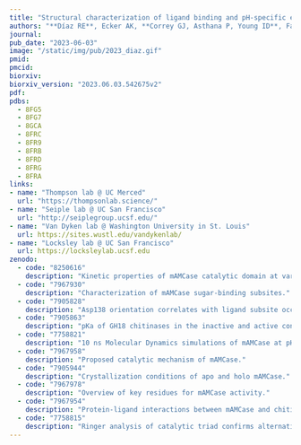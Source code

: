 ```yaml
---
title: "Structural characterization of ligand binding and pH-specific enzymatic activity of mouse Acidic Mammalian Chitinase"
authors: "**Díaz RE**, Ecker AK, **Correy GJ, Asthana P, Young ID**, Faust B, **Thompson MC**, Seiple IB, Van Dyken SJ, Locksley RM, **Fraser JS**."
journal:
pub_date: "2023-06-03"
image: "/static/img/pub/2023_diaz.gif"
pmid:
pmcid:
biorxiv:
biorxiv_version: "2023.06.03.542675v2"
pdf:
pdbs:
  - 8FG5
  - 8FG7
  - 8GCA
  - 8FRC
  - 8FR9
  - 8FRB
  - 8FRD
  - 8FRG
  - 8FRA
links:
- name: "Thompson lab @ UC Merced"
  url: "https://thompsonlab.science/"
- name: "Seiple lab @ UC San Francisco"
  url: "http://seiplegroup.ucsf.edu/"
- name: "Van Dyken lab @ Washington University in St. Louis"
  url: https://sites.wustl.edu/vandykenlab/
- name: "Locksley lab @ UC San Francisco"
  url: https://locksleylab.ucsf.edu
zenodo:
  - code: "8250616"
    description: "Kinetic properties of mAMCase catalytic domain at various pH."
  - code: "7967930"
    description: "Characterization of mAMCase sugar-binding subsites."
  - code: "7905828"
    description: "Asp138 orientation correlates with ligand subsite occupancy."
  - code: "7905863"
    description: "pKa of GH18 chitinases in the inactive and active conformation."
  - code: "7758821"
    description: "10 ns Molecular Dynamics simulations of mAMCase at pH 2.0 and 6.5 in complex with GlcNAc6."
  - code: "7967958"
    description: "Proposed catalytic mechanism of mAMCase."
  - code: "7905944"
    description: "Crystallization conditions of apo and holo mAMCase."
  - code: "7967978"
    description: "Overview of key residues for mAMCase activity."
  - code: "7967954"
    description: "Protein-ligand interactions between mAMCase and chitin."
  - code: "7758815"
    description: "Ringer analysis of catalytic triad confirms alternative Asp138 conformations."
---
```

